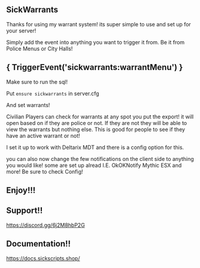 ## SickWarrants ##

Thanks for using my warrant system! its super simple to use and set up for your server!

Simply add the event into anything you want to trigger it from. Be it from Police Menus or City Halls!

## { TriggerEvent('sickwarrants:warrantMenu') } ##

Make sure to run the sql!

Put `ensure sickwarrants` in server.cfg

And set warrants!

Civilian Players can check for warrants at any spot you put the export! it will open based on if they are police or not. If they are not they will be able to view the 
warrants but nothing else. This is good for people to see if they have an active warrant or not!

I set it up to work with Deltarix MDT and there is a config option for this.

you can also now change the few notifications on the client side to anything you would like! some are set up alread I.E. OkOKNotify Mythic ESX and more! Be sure to check Config!

## Enjoy!!! ##


## Support!! ##

https://discord.gg/6j2M8hbP2G

## Documentation!! ##

https://docs.sickscripts.shop/
